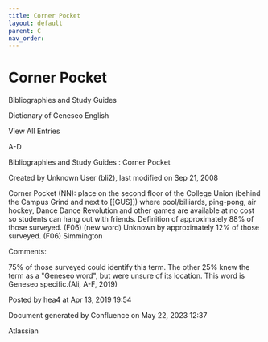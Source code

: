 ```yaml
---
title: Corner Pocket
layout: default
parent: C
nav_order:
---
```


# Corner Pocket

Bibliographies and Study Guides

Dictionary of Geneseo English

View All Entries

A-D

Bibliographies and Study Guides : Corner Pocket

Created by  Unknown User (bli2), last modified on Sep 21, 2008

Corner Pocket (NN): place on the second floor of the College Union (behind the Campus Grind and next to [[GUS]]) where pool/billiards, ping-pong, air hockey, Dance Dance Revolution and other games are available at no cost so students can hang out with friends. Definition of approximately 88% of those surveyed. (F06) (new word) Unknown by approximately 12% of those surveyed. (F06) Simmington

Comments:

75% of those surveyed could identify this term. The other 25% knew the term as a &quot;Geneseo word&quot;, but were unsure of its location. This word is Geneseo specific.(Ali, A-F, 2019)

Posted by hea4 at Apr 13, 2019 19:54

Document generated by Confluence on May 22, 2023 12:37

Atlassian
